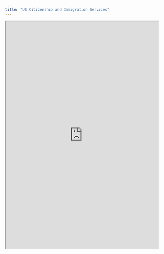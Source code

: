 ```yaml
---
title: "US Citizenship and Immigration Services"
---
```



<iframe height="750" width="100%" src="https://ewelton.github.io/ktest/wiki.html#US%20Citizenship%20and%20Immigration%20Services"></iframe>
